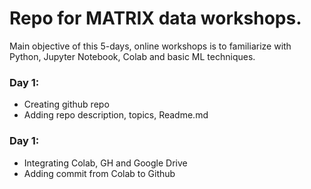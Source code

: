 # Repo for MATRIX data workshops.
Main objective of this 5-days, online workshops is to familiarize with Python, Jupyter Notebook, Colab and basic ML techniques.

### Day 1:
- Creating github repo
- Adding repo description, topics, Readme.md

### Day 1:
- Integrating Colab, GH and Google Drive
- Adding commit from Colab to Github
